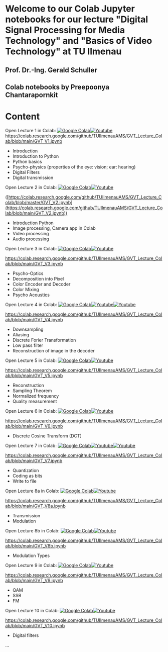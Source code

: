# Welcome to our Colab Jupyter notebooks for our lecture "Digital Signal Processing for Media Technology" and "Basics of Video Technology"  at TU Ilmenau
## Prof. Dr.-Ing. Gerald Schuller
## Colab notebooks by Preepoonya Chantarapornkit

# Content
Open Lecture 1 in Colab:
[![Google Colab](https://badgen.net/badge/Launch/on%20Google%20Colab/black?icon=terminal)](https://colab.research.google.com/github/TUIlmenauAMS/GVT_Lecture_Colab/blob/main/GVT_V1.ipynb)[![Youtube](https://badgen.net/badge/Launch/on%20YouTube/red?icon=terminal)](https://youtu.be/clQ-jiXYogo)
https://colab.research.google.com/github/TUIlmenauAMS/GVT_Lecture_Colab/blob/main/GVT_V1.ipynb

- Introduction
- Introduction to Python
- Python basics
- Psycho-physics (properties of the eye: vision; ear: hearing)
- Digital Filters
- Digital transmission

Open Lecture 2 in Colab:
[![Google Colab](https://badgen.net/badge/Launch/on%20Google%20Colab/black?icon=terminal)](https://colab.research.google.com/github/TUIlmenauAMS/GVT_Lecture_Colab/blob/main/GVT_V2.ipynb)[![Youtube](https://badgen.net/badge/Launch/on%20YouTube/red?icon=terminal)](https://youtu.be/hqcHX6jv8Qo)

([https://colab.research.google.com/github/TUIlmenauAMS/GVT_Lecture_Colab/blob/master/GVT_V2.ipynb](https://colab.research.google.com/github/TUIlmenauAMS/GVT_Lecture_Colab/blob/main/GVT_V2.ipynb))

- Introduction Python
- Image processing, Camera app in Colab
- Video processing
- Audio processing

Open Lecture 3 in Colab:
[![Google Colab](https://badgen.net/badge/Launch/on%20Google%20Colab/black?icon=terminal)](https://colab.research.google.com/github/TUIlmenauAMS/GVT_Lecture_Colab/blob/main/GVT_V3.ipynb)[![Youtube](https://badgen.net/badge/Launch/on%20YouTube/red?icon=terminal)](https://youtu.be/GtjkoaGTpzA)

https://colab.research.google.com/github/TUIlmenauAMS/GVT_Lecture_Colab/blob/main/GVT_V3.ipynb

- Psycho-Optics
- Decomposition into Pixel
- Color Encoder and Decoder
- Color Mixing
- Psycho Acoustics

Open Lecture 4 in Colab:
[![Google Colab](https://badgen.net/badge/Launch/on%20Google%20Colab/black?icon=terminal)](https://colab.research.google.com/github/TUIlmenauAMS/GVT_Lecture_Colab/blob/main/GVT_V4.ipynb)[![Youtube](https://badgen.net/badge/Launch/on%20YouTube/red?icon=terminal)](https://youtu.be/UWvu4afhYro)[![Youtube](https://badgen.net/badge/Launch/on%20YouTube/red?icon=terminal)](https://youtu.be/nB9HMtBMuY8)

https://colab.research.google.com/github/TUIlmenauAMS/GVT_Lecture_Colab/blob/main/GVT_V4.ipynb

- Downsampling
- Aliasing
- Discrete Forier Transformation
- Low pass filter
- Reconstruction of image in the decoder

Open Lecture 5 in Colab:
[![Google Colab](https://badgen.net/badge/Launch/on%20Google%20Colab/black?icon=terminal)](https://colab.research.google.com/github/TUIlmenauAMS/GVT_Lecture_Colab/blob/main/GVT_V5.ipynb)[![Youtube](https://badgen.net/badge/Launch/on%20YouTube/red?icon=terminal)](https://youtu.be/7oIR8Jdwmbo)

https://colab.research.google.com/github/TUIlmenauAMS/GVT_Lecture_Colab/blob/main/GVT_V5.ipynb

- Reconstruction
- Sampling Theorem
- Normalized frequency
- Quality measurement

Open Lecture 6 in Colab:
[![Google Colab](https://badgen.net/badge/Launch/on%20Google%20Colab/black?icon=terminal)](https://colab.research.google.com/github/TUIlmenauAMS/GVT_Lecture_Colab/blob/main/GVT_V6.ipynb)[![Youtube](https://badgen.net/badge/Launch/on%20YouTube/red?icon=terminal)](https://youtu.be/1397Sw7RFXg)

https://colab.research.google.com/github/TUIlmenauAMS/GVT_Lecture_Colab/blob/main/GVT_V6.ipynb

- Discrete Cosine Transform (DCT)

Open Lecture 7 in Colab:
[![Google Colab](https://badgen.net/badge/Launch/on%20Google%20Colab/black?icon=terminal)](https://colab.research.google.com/github/TUIlmenauAMS/GVT_Lecture_Colab/blob/main/GVT_V7.ipynb)[![Youtube](https://badgen.net/badge/Launch/on%20YouTube/red?icon=terminal)](https://youtu.be/uS4ANazNcsk)[![Youtube](https://badgen.net/badge/Launch/on%20YouTube/red?icon=terminal)](https://youtu.be/_-jG1m11Ag0)

https://colab.research.google.com/github/TUIlmenauAMS/GVT_Lecture_Colab/blob/main/GVT_V7.ipynb

- Quantization
- Coding as bits
- Write to file

Open Lecture 8a in Colab:
[![Google Colab](https://badgen.net/badge/Launch/on%20Google%20Colab/black?icon=terminal)](https://colab.research.google.com/github/TUIlmenauAMS/GVT_Lecture_Colab/blob/main/GVT_V8a.ipynb)[![Youtube](https://badgen.net/badge/Launch/on%20YouTube/red?icon=terminal)](https://youtu.be/HoqkjoTr36k)

https://colab.research.google.com/github/TUIlmenauAMS/GVT_Lecture_Colab/blob/main/GVT_V8a.ipynb

- Transmission
- Modulation

Open Lecture 8b in Colab:
[![Google Colab](https://badgen.net/badge/Launch/on%20Google%20Colab/black?icon=terminal)](https://colab.research.google.com/github/TUIlmenauAMS/GVT_Lecture_Colab/blob/main/GVT_V8b.ipynb)[![Youtube](https://badgen.net/badge/Launch/on%20YouTube/red?icon=terminal)](https://youtu.be/J2Vv3Rbdaho)

https://colab.research.google.com/github/TUIlmenauAMS/GVT_Lecture_Colab/blob/main/GVT_V8b.ipynb

- Modulation Types

Open Lecture 9 in Colab:
[![Google Colab](https://badgen.net/badge/Launch/on%20Google%20Colab/black?icon=terminal)](https://colab.research.google.com/github/TUIlmenauAMS/GVT_Lecture_Colab/blob/main/GVT_V9.ipynb)[![Youtube](https://badgen.net/badge/Launch/on%20YouTube/red?icon=terminal)](https://youtu.be/OyKejkH6rMo)

https://colab.research.google.com/github/TUIlmenauAMS/GVT_Lecture_Colab/blob/main/GVT_V9.ipynb

- QAM
- SSB
- FM

Open Lecture 10 in Colab:
[![Google Colab](https://badgen.net/badge/Launch/on%20Google%20Colab/black?icon=terminal)](https://colab.research.google.com/github/TUIlmenauAMS/GVT_Lecture_Colab/blob/main/GVT_V10.ipynb)[![Youtube](https://badgen.net/badge/Launch/on%20YouTube/red?icon=terminal)](https://youtu.be/8oc00p6kZJQ)

https://colab.research.google.com/github/TUIlmenauAMS/GVT_Lecture_Colab/blob/main/GVT_V10.ipynb

- Digital filters

...
